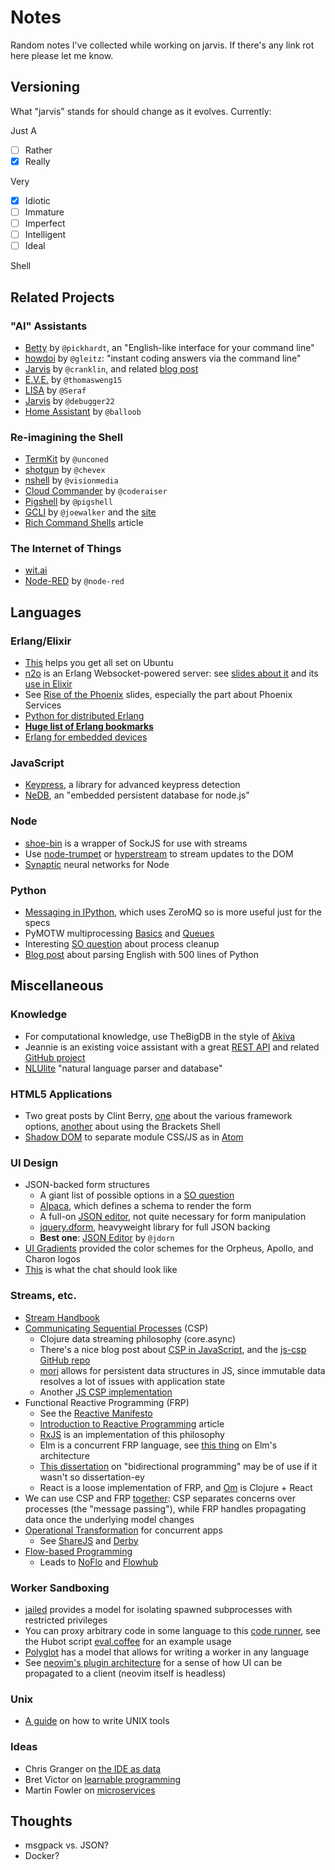 # Notes

Random notes I've collected while working on jarvis. If there's any link rot here please let me know.

## Versioning

What "jarvis" stands for should change as it evolves. Currently:

Just A

- [ ] Rather
- [x] Really

Very

- [x] Idiotic
- [ ] Immature
- [ ] Imperfect
- [ ] Intelligent
- [ ] Ideal

Shell

## Related Projects

### "AI" Assistants

- [Betty](https://github.com/pickhardt/betty) by `@pickhardt`, an "English-like interface for your command line"
- [howdoi](https://github.com/gleitz/howdoi) by `@gleitz`: "instant coding answers via the command line"
- [Jarvis](https://github.com/cranklin/Jarvis) by `@cranklin`, and related [blog post](http://cranklin.wordpress.com/2012/01/13/building-my-own-siri-jarvis/)
- [E.V.E.](https://github.com/thomasweng15/E.V.E.) by `@thomasweng15`
- [LISA](https://github.com/Seraf/LISA) by `@Seraf`
- [Jarvis](https://github.com/debugger22/Jarvis) by `@debugger22`
- [Home Assistant](https://github.com/balloob/home-assistant) by `@balloob`

### Re-imagining the Shell

- [TermKit](https://github.com/unconed/TermKit) by `@unconed`
- [shotgun](https://github.com/chevex/shotgun) by `@chevex`
- [nshell](https://github.com/visionmedia/nshell) by `@visionmedia`
- [Cloud Commander](https://github.com/coderaiser/cloudcmd) by `@coderaiser`
- [Pigshell](https://github.com/pigshell/pigshell) by `@pigshell`
- [GCLI](https://github.com/joewalker/gcli) by `@joewalker` and the [site](http://mozilla.github.io/gcli/)
- [Rich Command Shells](http://waywardmonkeys.org/2014/10/10/rich-command-shells/) article

### The Internet of Things

- [wit.ai](https://wit.ai/)
- [Node-RED](https://github.com/node-red/node-red) by `@node-red`

## Languages

### Erlang/Elixir

- [This](http://blog.glaucocustodio.com/2014/08/12/setting-up-an-elixir-erlang-development-environment-on-ubuntu/) helps you get all set on Ubuntu
- [n2o](https://github.com/5HT/n2o) is an Erlang Websocket-powered server: see [slides about it](http://kukuruku.co/hub/erlang/n2o-erlang-web-framework) and its [use in Elixir](https://github.com/erlang-synrc/n2o.elixir)
- See [Rise of the Phoenix](https://github.com/erlang-synrc/n2o.elixir) slides, especially the part about Phoenix Services
- [Python for distributed Erlang](https://github.com/lfex/py)
- [**Huge list of Erlang bookmarks**](https://github.com/0xAX/erlang-bookmarks/blob/master/ErlangBookmarks.md)
- [Erlang for embedded devices](http://nerves-project.org/)

### JavaScript

- [Keypress](http://dmauro.github.io/Keypress/), a library for advanced keypress detection
- [NeDB](https://github.com/louischatriot/nedb), an "embedded persistent database for node.js"

### Node

- [shoe-bin](https://github.com/substack/shoe-bin) is a wrapper of SockJS for use with streams
- Use [node-trumpet](https://github.com/substack/node-trumpet) or [hyperstream](https://github.com/substack/hyperstream) to stream updates to the DOM
- [Synaptic](http://synaptic.juancazala.com/) neural networks for Node

### Python

- [Messaging in IPython](http://ipython.org/ipython-doc/stable/development/messaging.html), which uses ZeroMQ so is more useful just for the specs
- PyMOTW multiprocessing [Basics](http://pymotw.com/2/multiprocessing/basics.html) and [Queues](http://pymotw.com/2/multiprocessing/communication.html#multiprocessing-queues)
- Interesting [SO question](http://stackoverflow.com/questions/4995419/in-python-how-do-i-know-when-a-process-is-finished) about process cleanup
- [Blog post](http://honnibal.wordpress.com/2013/12/18/a-simple-fast-algorithm-for-natural-language-dependency-parsing/) about parsing English with 500 lines of Python

## Miscellaneous

### Knowledge

- For computational knowledge, use TheBigDB in the style of [Akiva](https://github.com/thebigdb/akiva)
- Jeannie is an existing voice assistant with a great [REST API](https://www.mashape.com/pannous/jeannie) and related [GitHub project](https://github.com/pannous/jeannie-webclient)
- [NLUlite](https://nlulite.com/) "natural language parser and database"

### HTML5 Applications

- Two great posts by Clint Berry, [one](http://clintberry.com/2013/html5-apps-desktop-2013/) about the various framework options, [another](http://clintberry.com/2013/html5-desktop-apps-with-brackets-shell/) about using the Brackets Shell
- [Shadow DOM](http://www.html5rocks.com/en/tutorials/webcomponents/shadowdom/) to separate module CSS/JS as in [Atom](http://blog.atom.io/2014/11/18/avoiding-style-pollution-with-the-shadow-dom.html)

### UI Design

- JSON-backed form structures
    - A giant list of possible options in a [SO question](http://stackoverflow.com/questions/998832/gui-based-or-web-based-json-editor-that-works-like-property-explorer)
    - [Alpaca](http://www.alpacajs.org/examples/forms/customer-profile/edit-form.html), which defines a schema to render the form
    - A full-on [JSON editor](https://github.com/DavidDurman/FlexiJsonEditor), not quite necessary for form manipulation
    - [jquery.dform](https://github.com/daffl/jquery.dform), heavyweight library for full JSON backing
    - **Best one**: [JSON Editor](https://github.com/jdorn/json-editor) by `@jdorn`
- [UI Gradients](http://uigradients.com/) provided the color schemes for the Orpheus, Apollo, and Charon logos
- [This](http://zachholman.com/images/posts/chat.png) is what the chat should look like

### Streams, etc.

- [Stream Handbook](https://github.com/substack/stream-handbook)
- [Communicating Sequential Processes](http://en.wikipedia.org/wiki/Communicating_sequential_processes) (CSP)
    - Clojure data streaming philosophy (core.async)
    - There's a nice blog post about [CSP in JavaScript](http://jlongster.com/Taming-the-Asynchronous-Beast-with-CSP-in-JavaScript), and the [js-csp GitHub repo](https://github.com/ubolonton/js-csp)
    - [mori](http://swannodette.github.io/mori/) allows for persistent data structures in JS, since immutable data resolves a lot of issues with application state
    - Another [JS CSP implementation](http://sriku.org/blog/2014/02/11/bye-bye-js-promises/)
- Functional Reactive Programming (FRP)
    - See the [Reactive Manifesto](http://www.reactivemanifesto.org/)
    - [Introduction to Reactive Programming](https://gist.github.com/staltz/868e7e9bc2a7b8c1f754/) article
    - [RxJS](https://github.com/Reactive-Extensions/RxJS) is an implementation of this philosophy
    - Elm is a concurrent FRP language, see [this thing](https://gist.github.com/evancz/2b2ba366cae1887fe621) on Elm's architecture
    - [This dissertation](http://www.cs.cornell.edu/~jnfoster/papers/jnfoster-dissertation.pdf) on "bidirectional programming" may be of use if it wasn't so dissertation-ey
    - React is a loose implementation of FRP, and [Om](http://josf.info/blog/2014/09/18/first-ompressions-a-conceptual-look-at-om/) is Clojure + React
- We can use CSP and FRP [together](http://stackoverflow.com/questions/20632512/comparing-core-async-and-functional-reactive-programming-rx): CSP separates concerns over processes (the "message passing"), while FRP handles propagating data once the underlying model changes
- [Operational Transformation](http://en.wikipedia.org/wiki/Operational_transformation) for concurrent apps
    - See [ShareJS](http://sharejs.org/) and [Derby](http://derbyjs.com/)
- [Flow-based Programming](http://www.jpaulmorrison.com/fbp/)
    - Leads to [NoFlo](http://noflojs.org/) and [Flowhub](https://flowhub.io/)

### Worker Sandboxing

- [jailed](https://github.com/asvd/jailed) provides a model for isolating spawned subprocesses with restricted privileges
- You can proxy arbitrary code in some language to this [code runner](http://colabv6.dan.co.jp/lleval.html), see the Hubot script [eval.coffee](https://github.com/github/hubot-scripts/blob/master/src/scripts/eval.coffee) for an example usage
- [Polyglot](https://github.com/sausheong/polyglot) has a model that allows for writing a worker in any language
- See [neovim's plugin architecture](https://github.com/neovim/neovim/wiki/Plugin-UI-architecture) for a sense of how UI can be propagated to a client (neovim itself is headless)

### Unix

- [A guide](http://monkey.org/~marius/unix-tools-hints.html) on how to write UNIX tools

### Ideas

- Chris Granger on [the IDE as data](http://www.chris-granger.com/2013/01/24/the-ide-as-data/)
- Bret Victor on [learnable programming](http://worrydream.com/#!/LearnableProgramming)
- Martin Fowler on [microservices](http://martinfowler.com/articles/microservices.html)

## Thoughts

- msgpack vs. JSON?
- Docker?
